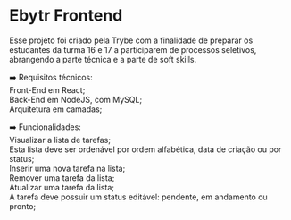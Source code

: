 # Ebytr Frontend

Esse projeto foi criado pela Trybe com a finalidade de preparar os estudantes da turma 16 e 17 a participarem de processos seletivos, abrangendo a parte técnica e a parte de soft skills.

:arrow_right: Requisitos técnicos:  
Front-End em React;  
Back-End em NodeJS, com MySQL;  
Arquitetura em camadas;  

:arrow_right: Funcionalidades:  
Visualizar a lista de tarefas;  
Esta lista deve ser ordenável por ordem alfabética, data de criação ou por status;  
Inserir uma nova tarefa na lista;  
Remover uma tarefa da lista;  
Atualizar uma tarefa da lista;  
A tarefa deve possuir um status editável: pendente, em andamento ou pronto;  

>
